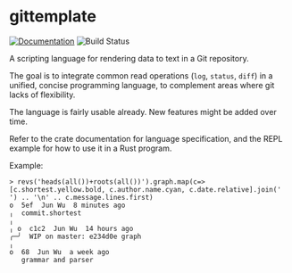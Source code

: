 # gittemplate

[![Documentation](https://docs.rs/gittemplate/badge.svg)](https://docs.rs/gittemplate)
![Build Status](https://github.com/quark-zju/gittemplate/workflows/build/badge.svg)

A scripting language for rendering data to text in a Git repository.

The goal is to integrate common read operations (`log`, `status`, `diff`) in
a unified, concise programming language, to complement areas where git lacks
of flexibility.

The language is fairly usable already. New features might be added over time.

Refer to the crate documentation for language specification, and the REPL
example for how to use it in a Rust program.

Example:

    > revs('heads(all())+roots(all())').graph.map(c=>[c.shortest.yellow.bold, c.author.name.cyan, c.date.relative].join('  ') .. '\n' .. c.message.lines.first)
    o  5ef  Jun Wu  8 minutes ago
    ╷  commit.shortest
    ╷
    ╷ o  c1c2  Jun Wu  14 hours ago
    ╭─╯  WIP on master: e234d0e graph
    ╷
    o  68  Jun Wu  a week ago
       grammar and parser